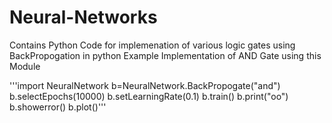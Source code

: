 # Neural-Networks
Contains Python Code for implemenation of various logic gates using BackPropogation in python
Example Implementation of AND Gate using this Module

'''import NeuralNetwork
b=NeuralNetwork.BackPropogate("and")
b.selectEpochs(10000)
b.setLearningRate(0.1)
b.train()
b.print("oo")
b.showerror()
b.plot()'''
